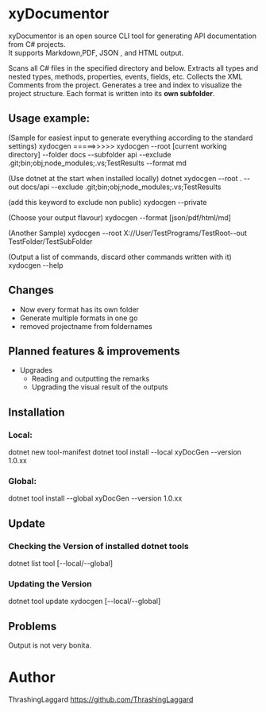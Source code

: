 # xyDocumentor

xyDocumentor is an open source CLI tool for generating API documentation from C# projects.  
It supports Markdown,PDF, JSON , and HTML output.

Scans all C# files in the specified directory and below.
Extracts all types and nested types, methods, properties, events, fields, etc.
Collects the XML Comments from the project.
Generates a tree and index to visualize the project structure.
Each format is written into its **own subfolder**.

## Usage example:

(Sample for easiest input to generate everything according to the standard settings)
xydocgen               =====>>>>>               xydocgen      --root [current working directory]     --folder docs     --subfolder api     --exclude .git;bin;obj;node_modules;.vs;TestResults     --format md     

(Use dotnet at the start when installed locally)
dotnet xydocgen --root . --out docs/api --exclude .git;bin;obj;node_modules;.vs;TestResults

(add this keyword to exclude non public)
xydocgen  --private 

(Choose your output flavour)
xydocgen --format [json/pdf/html/md]

(Another Sample)
xydocgen --root X://User/TestPrograms/TestRoot--out TestFolder/TestSubFolder 

(Output a list of commands, discard other commands written with it)
xydocgen --help		

## Changes

- Now every format has its own folder
- Generate multiple formats in one go
- removed projectname from foldernames

## Planned features & improvements
 
+ Upgrades 
	- Reading and outputting the remarks
	- Upgrading the visual result of the outputs


  
## Installation

### Local:
dotnet new tool-manifest
dotnet tool install --local xyDocGen --version 1.0.xx

### Global:
dotnet tool install --global xyDocGen --version 1.0.xx


## Update

### Checking the Version of installed dotnet tools
dotnet list tool [--local/--global]

### Updating the Version
dotnet tool update xydocgen [--local/--global]


## Problems

Output is not very bonita.


# Author
ThrashingLaggard
https://github.com/ThrashingLaggard

